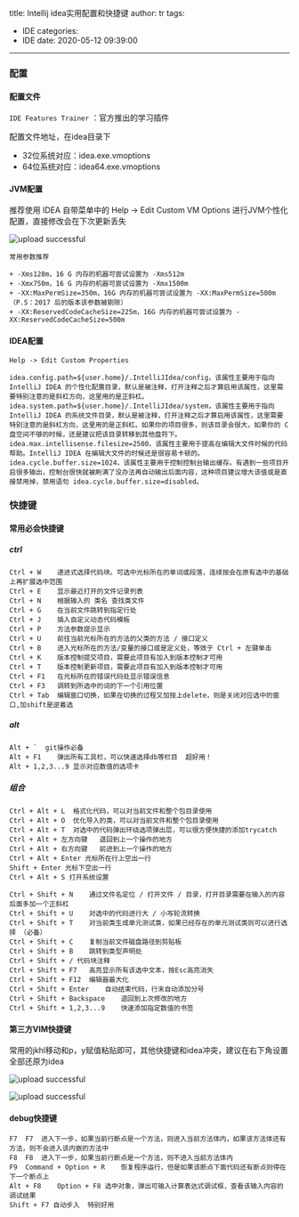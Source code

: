 title: Intellij idea实用配置和快捷键
author: tr
tags:
  - IDE
categories:
  - IDE
date: 2020-05-12 09:39:00
---
### 配置

#### 配置文件

`IDE Features Trainer` ：官方推出的学习插件


配置文件地址，在idea目录下

+ 32位系统对应：idea.exe.vmoptions
+ 64位系统对应：idea64.exe.vmoptions

<!--more-->

#### JVM配置
推荐使用 IDEA 自带菜单中的 Help -> Edit Custom VM Options 进行JVM个性化配置，直接修改会在下次更新丢失

![upload successful](/images/pasted-24.png)



```
常用参数推荐

+ -Xms128m，16 G 内存的机器可尝试设置为 -Xms512m
+ -Xmx750m，16 G 内存的机器可尝试设置为 -Xmx1500m
+ -XX:MaxPermSize=350m，16G 内存的机器可尝试设置为 -XX:MaxPermSize=500m（P.S：2017 后的版本该参数被剔除）
+ -XX:ReservedCodeCacheSize=225m，16G 内存的机器可尝试设置为 -XX:ReservedCodeCacheSize=500m
```

#### IDEA配置

`Help -> Edit Custom Properties`

```
idea.config.path=${user.home}/.IntelliJIdea/config，该属性主要用于指向 IntelliJ IDEA 的个性化配置目录，默认是被注释，打开注释之后才算启用该属性，这里需要特别注意的是斜杠方向，这里用的是正斜杠。
idea.system.path=${user.home}/.IntelliJIdea/system，该属性主要用于指向 IntelliJ IDEA 的系统文件目录，默认是被注释，打开注释之后才算启用该属性，这里需要特别注意的是斜杠方向，这里用的是正斜杠。如果你的项目很多，则该目录会很大，如果你的 C 盘空间不够的时候，还是建议把该目录转移到其他盘符下。
idea.max.intellisense.filesize=2500，该属性主要用于提高在编辑大文件时候的代码帮助。IntelliJ IDEA 在编辑大文件的时候还是很容易卡顿的。
idea.cycle.buffer.size=1024，该属性主要用于控制控制台输出缓存。有遇到一些项目开启很多输出，控制台很快就被刷满了没办法再自动输出后面内容，这种项目建议增大该值或是直接禁用掉，禁用语句 idea.cycle.buffer.size=disabled。

```

### 快捷键

#### 常用必会快捷键
##### ctrl
```
Ctrl + W	递进式选择代码块。可选中光标所在的单词或段落，连续按会在原有选中的基础上再扩展选中范围 
Ctrl + E	显示最近打开的文件记录列表 
Ctrl + N	根据输入的 类名 查找类文件 
Ctrl + G	在当前文件跳转到指定行处
Ctrl + J	插入自定义动态代码模板 
Ctrl + P	方法参数提示显示 
Ctrl + U	前往当前光标所在的方法的父类的方法 / 接口定义 
Ctrl + B	进入光标所在的方法/变量的接口或是定义处，等效于 Ctrl + 左键单击 
Ctrl + K	版本控制提交项目，需要此项目有加入到版本控制才可用
Ctrl + T	版本控制更新项目，需要此项目有加入到版本控制才可用
Ctrl + F1	在光标所在的错误代码处显示错误信息 
Ctrl + F3	调转到所选中的词的下一个引用位置 
Ctrl + Tab	编辑窗口切换，如果在切换的过程又加按上delete，则是关闭对应选中的窗口,加shift是逆着选
```

##### alt

```
Alt + `  git操作必备
Alt + F1	弹出所有工具栏，可以快速选择db等栏目  超好用！
Alt + 1,2,3...9	显示对应数值的选项卡

```

##### 组合

```
Ctrl + Alt + L	格式化代码，可以对当前文件和整个包目录使用 
Ctrl + Alt + O	优化导入的类，可以对当前文件和整个包目录使用 
Ctrl + Alt + T	对选中的代码弹出环绕选项弹出层，可以很方便快捷的添加trycatch
Ctrl + Alt + 左方向键	退回到上一个操作的地方 
Ctrl + Alt + 右方向键	前进到上一个操作的地方 
Ctrl + Alt + Enter 光标所在行上空出一行
Shift + Enter 光标下空出一行
Ctrl + Alt + S 打开系统设置

Ctrl + Shift + N	通过文件名定位 / 打开文件 / 目录，打开目录需要在输入的内容后面多加一个正斜杠 
Ctrl + Shift + U	对选中的代码进行大 / 小写轮流转换 
Ctrl + Shift + T	对当前类生成单元测试类，如果已经存在的单元测试类则可以进行选择 （必备）
Ctrl + Shift + C	复制当前文件磁盘路径到剪贴板 
Ctrl + Shift + B	跳转到类型声明处
Ctrl + Shift + / 代码块注释
Ctrl + Shift + F7	高亮显示所有该选中文本，按Esc高亮消失 
Ctrl + Shift + F12	编辑器最大化
Ctrl + Shift + Enter	自动结束代码，行末自动添加分号
Ctrl + Shift + Backspace	退回到上次修改的地方 
Ctrl + Shift + 1,2,3...9	快速添加指定数值的书签
```

#### 第三方VIM快捷键

 常用的jkhl移动和p，y赋值粘贴即可，其他快捷键和idea冲突，建议在右下角设置全部还原为idea
 
![upload successful](/images/pasted-25.png)

![upload successful](/images/pasted-26.png)


#### debug快捷键


```
F7	F7	进入下一步，如果当前行断点是一个方法，则进入当前方法体内，如果该方法体还有方法，则不会进入该内嵌的方法中 
F8	F8	进入下一步，如果当前行断点是一个方法，则不进入当前方法体内 
F9	Command + Option + R	恢复程序运行，但是如果该断点下面代码还有断点则停在下一个断点上 
Alt + F8	Option + F8	选中对象，弹出可输入计算表达式调试框，查看该输入内容的调试结果 
Shift + F7 自动步入  特别好用
```
